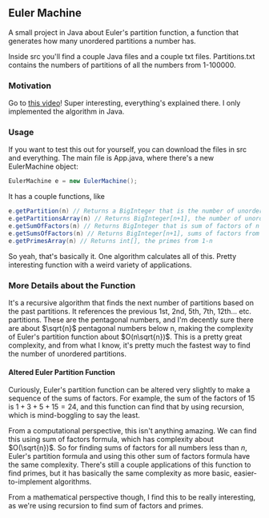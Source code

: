 ## Euler Machine
A small project in Java about Euler's partition function, a function that generates how many unordered partitions a number has. 

Inside src you'll find a couple Java files and a couple txt files. Partitions.txt contains the numbers of partitions of all the numbers from 1-100000.

### Motivation
Go to [this video](https://www.youtube.com/watch?v=iJ8pnCO0nTY&ab_channel=Mathologer)! Super interesting, everything's explained there. I only implemented the algorithm in Java.

### Usage
If you want to test this out for yourself, you can download the files in src and everything. The main file is App.java, where there's a new EulerMachine object:
```java
EulerMachine e = new EulerMachine();
```
It has a couple functions, like 
```java
e.getPartition(n) // Returns a BigInteger that is the number of unordered partitions of n
e.getPartitionsArray(n) // Returns BigInteger[n+1], the number of unordered partitions of numbers 0-n
e.getSumOfFactors(n) // Returns BigInteger that is sum of factors of n
e.getSumsOfFactors(n) // Returns BigInteger[n+1], sums of factors from 0-n
e.getPrimesArray(n) // Returns int[], the primes from 1-n
```
So yeah, that's basically it. One algorithm calculates all of this. Pretty interesting function with a weird variety of applications.

### More Details about the Function
It's a recursive algorithm that finds the next number of partitions based on the past partitions. It references the previous 1st, 2nd, 5th, 7th, 12th... etc. partitions. These are the pentagonal numbers, and I'm decently sure there are about $\sqrt{n}$ pentagonal numbers below n, making the complexity of Euler's partition function about $O(n\sqrt{n})$. This is a pretty great complexity, and from what I know, it's pretty much the fastest way to find the number of unordered partitions.

#### Altered Euler Partition Function
Curiously, Euler's partition function can be altered very slightly to make a sequence of the sums of factors. For example, the sum of the factors of $15$ is $1+3+5+15=24$, and this function can find that by using recursion, which is mind-boggling to say the least.

From a computational perspective, this isn't anything amazing. We can find this using sum of factors formula, which has complexity about $O(\sqrt{n})$. So for finding sums of factors for all numbers less than $n$, Euler's partition formula and using this other sum of factors formula have the same complexity. There's still a couple applications of this function to find primes, but it has basically the same complexity as more basic, easier-to-implement algorithms.

From a mathematical perspective though, I find this to be really interesting, as we're using recursion to find sum of factors and primes.
